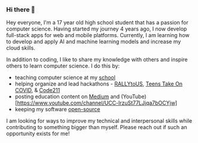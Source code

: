 ### Hi there 👋

<!--
**ashayp22/ashayp22** is a ✨ _special_ ✨ repository because its `README.md` (this file) appears on your GitHub profile.
-->


Hey everyone, I'm a 17 year old high school student that has a passion for computer science. Having started my journey 4 years ago, I now develop full-stack apps for web and mobile platforms. Currently, I am learning how to develop and apply AI and machine learning models and increase my cloud skills.

In addition to coding, I like to share my knowledge with others and inspire others to learn computer science. I do this by:

* teaching computer science at my [school](https://compscikids.net/)
* helping organize and lead hackathons - [RALLYtoUS](http://rallyto.us/), [Teens Take On COVID](https://teens-take-on-covid.devpost.com/), & [Code211](https://code211.org/)
* posting education content on [Medium](https://medium.com/@ashayp22) and (YouTube)[https://www.youtube.com/channel/UCC-lrzuSt77LJjqa7bOCYjw]
* keeping my software [open-source](https://github.com/ashayp22/)

I am looking for ways to improve my technical and interpersonal skills while contributing to something bigger than myself. Please reach out if such an opportunity exists for me! 

